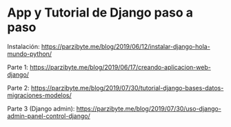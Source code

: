 # App y Tutorial de Django paso a paso

Instalación: https://parzibyte.me/blog/2019/06/12/instalar-django-hola-mundo-python/

Parte 1: https://parzibyte.me/blog/2019/06/17/creando-aplicacion-web-django/

Parte 2: https://parzibyte.me/blog/2019/07/30/tutorial-django-bases-datos-migraciones-modelos/

Parte 3 (Django admin): https://parzibyte.me/blog/2019/07/30/uso-django-admin-panel-control-django/